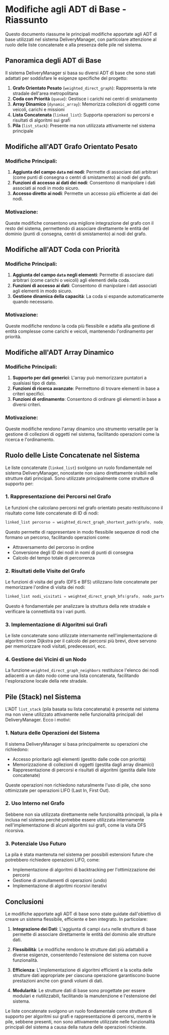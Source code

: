 # Modifiche agli ADT di Base - Riassunto

Questo documento riassume le principali modifiche apportate agli ADT di base utilizzati nel sistema DeliveryManager, con particolare attenzione al ruolo delle liste concatenate e alla presenza delle pile nel sistema.

## Panoramica degli ADT di Base

Il sistema DeliveryManager si basa su diversi ADT di base che sono stati adattati per soddisfare le esigenze specifiche del progetto:

1. **Grafo Orientato Pesato** (`weighted_direct_graph`): Rappresenta la rete stradale dell'area metropolitana
2. **Coda con Priorità** (`queue`): Gestisce i carichi nei centri di smistamento
3. **Array Dinamico** (`dynamic_array`): Memorizza collezioni di oggetti come veicoli, carichi e missioni
4. **Lista Concatenata** (`linked_list`): Supporta operazioni su percorsi e risultati di algoritmi sui grafi
5. **Pila** (`list_stack`): Presente ma non utilizzata attivamente nel sistema principale

## Modifiche all'ADT Grafo Orientato Pesato

### Modifiche Principali:

1. **Aggiunta del campo `data` nei nodi**: Permette di associare dati arbitrari (come punti di consegna o centri di smistamento) ai nodi del grafo.
2. **Funzioni di accesso ai dati dei nodi**: Consentono di manipolare i dati associati ai nodi in modo sicuro.
3. **Accesso diretto ai nodi**: Permette un accesso più efficiente ai dati dei nodi.

### Motivazione:

Queste modifiche consentono una migliore integrazione del grafo con il resto del sistema, permettendo di associare direttamente le entità del dominio (punti di consegna, centri di smistamento) ai nodi del grafo.

## Modifiche all'ADT Coda con Priorità

### Modifiche Principali:

1. **Aggiunta del campo `data` negli elementi**: Permette di associare dati arbitrari (come carichi o veicoli) agli elementi della coda.
2. **Funzioni di accesso ai dati**: Consentono di manipolare i dati associati agli elementi in modo sicuro.
3. **Gestione dinamica della capacità**: La coda si espande automaticamente quando necessario.

### Motivazione:

Queste modifiche rendono la coda più flessibile e adatta alla gestione di entità complesse come carichi e veicoli, mantenendo l'ordinamento per priorità.

## Modifiche all'ADT Array Dinamico

### Modifiche Principali:

1. **Supporto per dati generici**: L'array può memorizzare puntatori a qualsiasi tipo di dato.
2. **Funzioni di ricerca avanzate**: Permettono di trovare elementi in base a criteri specifici.
3. **Funzioni di ordinamento**: Consentono di ordinare gli elementi in base a diversi criteri.

### Motivazione:

Queste modifiche rendono l'array dinamico uno strumento versatile per la gestione di collezioni di oggetti nel sistema, facilitando operazioni come la ricerca e l'ordinamento.

## Ruolo delle Liste Concatenate nel Sistema

Le liste concatenate (`linked_list`) svolgono un ruolo fondamentale nel sistema DeliveryManager, nonostante non siano direttamente visibili nelle strutture dati principali. Sono utilizzate principalmente come strutture di supporto per:

### 1. Rappresentazione dei Percorsi nel Grafo

Le funzioni che calcolano percorsi nel grafo orientato pesato restituiscono il risultato come liste concatenate di ID di nodi:

```c
linked_list percorso = weighted_direct_graph_shortest_path(grafo, nodo_partenza, nodo_arrivo);
```

Questo permette di rappresentare in modo flessibile sequenze di nodi che formano un percorso, facilitando operazioni come:

- Attraversamento del percorso in ordine
- Conversione degli ID dei nodi in nomi di punti di consegna
- Calcolo del tempo totale di percorrenza

### 2. Risultati delle Visite del Grafo

Le funzioni di visita del grafo (DFS e BFS) utilizzano liste concatenate per memorizzare l'ordine di visita dei nodi:

```c
linked_list nodi_visitati = weighted_direct_graph_bfs(grafo, nodo_partenza);
```

Questo è fondamentale per analizzare la struttura della rete stradale e verificare la connettività tra i vari punti.

### 3. Implementazione di Algoritmi sui Grafi

Le liste concatenate sono utilizzate internamente nell'implementazione di algoritmi come Dijkstra per il calcolo dei percorsi più brevi, dove servono per memorizzare nodi visitati, predecessori, ecc.

### 4. Gestione dei Vicini di un Nodo

La funzione `weighted_direct_graph_neighbors` restituisce l'elenco dei nodi adiacenti a un dato nodo come una lista concatenata, facilitando l'esplorazione locale della rete stradale.

## Pile (Stack) nel Sistema

L'ADT `list_stack` (pila basata su lista concatenata) è presente nel sistema ma non viene utilizzato attivamente nelle funzionalità principali del DeliveryManager. Ecco i motivi:

### 1. Natura delle Operazioni del Sistema

Il sistema DeliveryManager si basa principalmente su operazioni che richiedono:

- Accesso prioritario agli elementi (gestito dalle code con priorità)
- Memorizzazione di collezioni di oggetti (gestita dagli array dinamici)
- Rappresentazione di percorsi e risultati di algoritmi (gestita dalle liste concatenate)

Queste operazioni non richiedono naturalmente l'uso di pile, che sono ottimizzate per operazioni LIFO (Last In, First Out).

### 2. Uso Interno nel Grafo

Sebbene non sia utilizzata direttamente nelle funzionalità principali, la pila è inclusa nel sistema perché potrebbe essere utilizzata internamente nell'implementazione di alcuni algoritmi sui grafi, come la visita DFS ricorsiva.

### 3. Potenziale Uso Futuro

La pila è stata mantenuta nel sistema per possibili estensioni future che potrebbero richiedere operazioni LIFO, come:

- Implementazione di algoritmi di backtracking per l'ottimizzazione dei percorsi
- Gestione di annullamenti di operazioni (undo)
- Implementazione di algoritmi ricorsivi iterativi

## Conclusioni

Le modifiche apportate agli ADT di base sono state guidate dall'obiettivo di creare un sistema flessibile, efficiente e ben integrato. In particolare:

1. **Integrazione dei Dati**: L'aggiunta di campi `data` nelle strutture di base permette di associare direttamente le entità del dominio alle strutture dati.

2. **Flessibilità**: Le modifiche rendono le strutture dati più adattabili a diverse esigenze, consentendo l'estensione del sistema con nuove funzionalità.

3. **Efficienza**: L'implementazione di algoritmi efficienti e la scelta delle strutture dati appropriate per ciascuna operazione garantiscono buone prestazioni anche con grandi volumi di dati.

4. **Modularità**: Le strutture dati di base sono progettate per essere modulari e riutilizzabili, facilitando la manutenzione e l'estensione del sistema.

Le liste concatenate svolgono un ruolo fondamentale come strutture di supporto per algoritmi sui grafi e rappresentazione di percorsi, mentre le pile, sebbene presenti, non sono attivamente utilizzate nelle funzionalità principali del sistema a causa della natura delle operazioni richieste.
